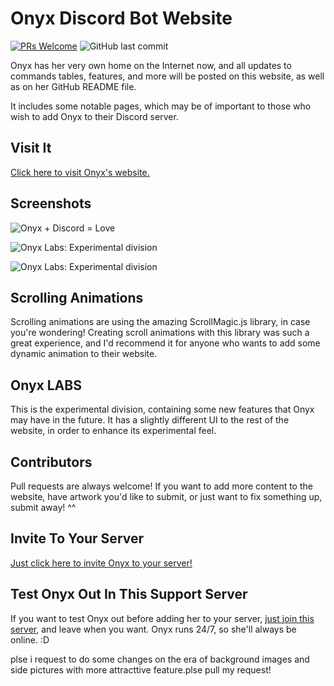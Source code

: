 # Onyx Discord Bot Website
[![PRs Welcome](https://img.shields.io/badge/PRs-welcome-brightgreen.svg?style=flat-square)](http://makeapullrequest.com) 
![GitHub last commit](https://img.shields.io/github/last-commit/google/skia.svg)

Onyx has her very own home on the Internet now, and all updates to commands tables, features, and more will be posted on this website,
as well as on her GitHub README file.

It includes some notable pages, which may be of important to those who wish to add Onyx to their Discord server.

## Visit It
[Click here to visit Onyx's website.](https://silvia-odwyer.github.io/Onyx-Discord-Bot-Website/)

## Screenshots
![Onyx + Discord = Love](https://github.com/silvia-odwyer/Onyx-Discord-Bot-Website/blob/master/media/onyxdiscord2.png "Onyx + Discord = Love")

![Onyx Labs: Experimental division](https://github.com/silvia-odwyer/Onyx-Discord-Bot-Website/blob/master/GIFs/onyx_labs.gif "Onyx Labs: Experimental division")

![Onyx Labs: Experimental division](https://github.com/silvia-odwyer/Onyx-Discord-Bot-Website/blob/master/GIFs/onyx_labs_scrolldown.gif "Onyx Labs: Experimental division")

## Scrolling Animations
Scrolling animations are using the amazing ScrollMagic.js library, in case you're wondering! Creating scroll animations
with this library was such a great experience, and I'd recommend it for anyone who wants to add some dynamic animation to their website.

## Onyx LABS
This is the experimental division, containing some new features that Onyx may have in the future. It has a slightly different 
UI to the rest of the website, in order to enhance its experimental feel.

## Contributors
Pull requests are always welcome! If you want to add more content to the website, have artwork you'd like to submit, or just 
want to fix something up, submit away! ^^

## Invite To Your Server
[Just click here to invite Onyx to your server!](https://discordapp.com/oauth2/authorize?&client_id=444948120573313024&scope=bot&permissions=0)

## Test Onyx Out In This Support Server
If you want to test Onyx out before adding her to your server, [just join this server](https://discord.gg/cSWHaEK), and leave when you want.
Onyx runs 24/7, so she'll always be online. :D


plse i request to do some changes on the era of background images and side pictures with more attracttive feature.plse pull my request!
